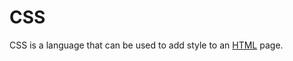 # CSS




CSS is a language that can be used to add style to an [HTML](/wiki/HTML) page.











